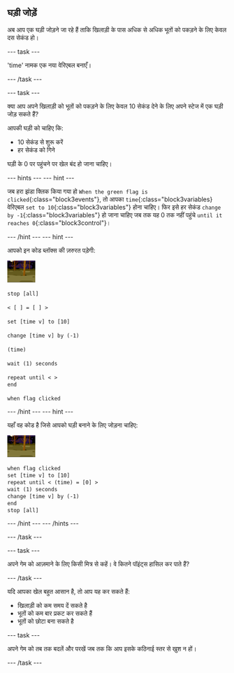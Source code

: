 ## घड़ी जोड़ें

अब आप एक घड़ी जोड़ने जा रहे हैं ताकि खिलाड़ी के पास अधिक से अधिक भूतों को पकड़ने के लिए केवल दस सेकंड हो।

\--- task \---

'time' नामक एक नया वेरिएबल बनाएँ।

\--- /task \---

\--- task \---

क्या आप अपने खिलाड़ी को भूतों को पकड़ने के लिए केवल 10 सेकंड देने के लिए अपने स्टेज में एक घड़ी जोड़ सकते हैं?

आपकी घड़ी को चाहिए कि:

+ 10 सेकंड से शुरू करें
+ हर सेकंड को गिने

घड़ी के 0 पर पहुंचने पर खेल बंद हो जाना चाहिए।

\--- hints \--- \--- hint \---

जब हरा झंडा क्लिक किया गया हो `When the green flag is clicked`{:class="block3events"}, तो आपका `time`{:class="block3variables} वेरिएबल `set to 10`{:class="block3variables"} होना चाहिए। फिर इसे हर सेकंड `change by -1`{:class="block3variables"} हो जाना चाहिए जब तक यह 0 तक नहीं पहुंचे `until it reaches 0`{:class="block3control"}।

\--- /hint \--- \--- hint \---

आपको इन कोड ब्लॉक्स की ज़रुरत पड़ेगी:

![भूत स्प्राइट](images/ghost-backdrop.png)

```blocks3
stop [all]

< [ ] = [ ] >

set [time v] to [10]

change [time v] by (-1)

(time)

wait (1) seconds

repeat until < >
end

when flag clicked

```

\--- /hint \--- \--- hint \---

यहाँ वह कोड है जिसे आपको घड़ी बनाने के लिए जोड़ना चाहिए:

![बैकड्रॉप आइकन](images/ghost-backdrop.png)

```blocks3
when flag clicked
set [time v] to [10]
repeat until < (time) = [0] >
wait (1) seconds
change [time v] by (-1)
end
stop [all]
```

\--- /hint \--- \--- /hints \---

\--- /task \---

\--- task \---

अपने गेम को आज़माने के लिए किसी मित्र से कहें। वे कितने पॉइंट्स हासिल कर पाते हैं?

\--- /task \---

यदि आपका खेल बहुत आसान है, तो आप यह कर सकते हैं:

+ खिलाड़ी को कम समय दें सकते है
+ भूतों को कम बार प्रकट कर सकते हैं
+ भूतों को छोटा बना सकते है

\--- task \---

अपने गेम को तब तक बदलें और परखें जब तक कि आप इसके कठिनाई स्तर से खुश न हों।

\--- /task \---